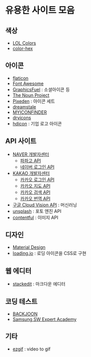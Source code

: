 # 유용한 사이트 모음
## 색상
* [LOL Colors](https://www.webdesignrankings.com/resources/lolcolors/)
* [color-hex](https://www.color-hex.com/)

## 아이콘
* [flaticon](https://www.flaticon.com/)
* [Font Awesome](https://fontawesome.com/icons?from=io)
* [GraphicsFuel](https://www.graphicsfuel.com/category/icons/) : 소셜아이콘 등
* [The Noun Project](https://thenounproject.com/)
* [Pixeden](https://www.pixeden.com/free-icons-set) : 아이콘 세트
* [dreamstale](http://www.dreamstale.com/free-downloads/)
* [MYICONFINDER](http://www.myiconfinder.com/iconset/halloween-1/889)
* [dryicons](http://dryicons.com/)
* [hdicon](http://www.hdicon.com/) : 기업 로고 아이콘

## API 사이트
* [NAVER 개발자센터](https://developers.naver.com/main/)
    * [파파고 API](https://developers.naver.com/products/nmt/)
    * [네이버 로그인 API](https://developers.naver.com/products/login/api/)
* [KAKAO 개발자센터](https://developers.kakao.com/)
    * [카카오 로그인 API](https://developers.kakao.com/features/platform#%EC%82%AC%EC%9A%A9%EC%9E%90-%EA%B4%80%EB%A6%AC)
    * [카카오 지도 API](https://developers.kakao.com/features/platform#%EC%A7%80%EB%8F%84-%EB%A1%9C%EC%BB%AC)
    * [카카오 검색 API](https://developers.kakao.com/features/platform#%EA%B2%80%EC%83%89)
    * [카카오 번역 API](https://developers.kakao.com/features/platform#%EB%B2%88%EC%97%AD)
* [구글 Cloud Vision API](https://cloud.google.com/vision/?hl=ko) : 머신러닝
* [unsplash](https://unsplash.com/developers) : 포토 엔진 API
* [contentful](https://www.contentful.com/developers/docs/references/images-api/) : 이미지 API

## 디자인
* [Material Design](https://material.io/design/)
* [loading.io](https://loading.io/) : 로딩 아이콘을 CSS로 구현 
    
## 웹 에디터
* [stackedit](https://stackedit.io/) : 마크다운 에디터

## 코딩 테스트
* [BACKJOON](https://www.acmicpc.net/)
* [Samsung SW Expert Academy](https://swexpertacademy.com/main/)

## 기타
* [ezgif](https://www.contentful.com/developers/docs/references/images-api/) : video to gif
